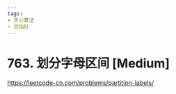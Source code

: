 ```yaml
---
tags:
- 贪心算法
- 双指针
---
```


# 763. 划分字母区间 [Medium]

<https://leetcode-cn.com/problems/partition-labels/>
